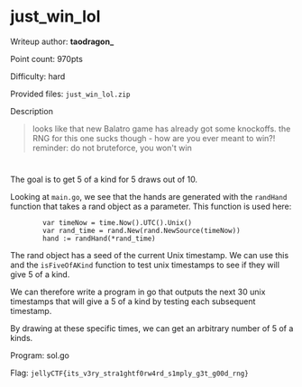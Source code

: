 # just_win_lol
Writeup author: **taodragon_**

Point count: 970pts

Difficulty: hard

Provided files: `just_win_lol.zip`

Description 
> looks like that new Balatro game has already got some knockoffs. the RNG for this one sucks though - how are you ever meant to win?! reminder: do not bruteforce, you won't win
#

The goal is to get 5 of a kind for 5 draws out of 10.

Looking at `main.go`, we see that the hands are generated with the `randHand` function that takes a rand object as a parameter. This function is used here:
```
		var timeNow = time.Now().UTC().Unix()
		var rand_time = rand.New(rand.NewSource(timeNow))
		hand := randHand(*rand_time)
```
The rand object has a seed of the current Unix timestamp. We can use this and the `isFiveOfAKind` function to test unix timestamps to see if they will give 5 of a kind.

We can therefore write a program in go that outputs the next 30 unix timestamps that will give a 5 of a kind by testing each subsequent timestamp.

By drawing at these specific times, we can get an arbitrary number of 5 of a kinds.

Program: sol.go

Flag: `jellyCTF{its_v3ry_stra1ghtf0rw4rd_s1mply_g3t_g00d_rng}`
